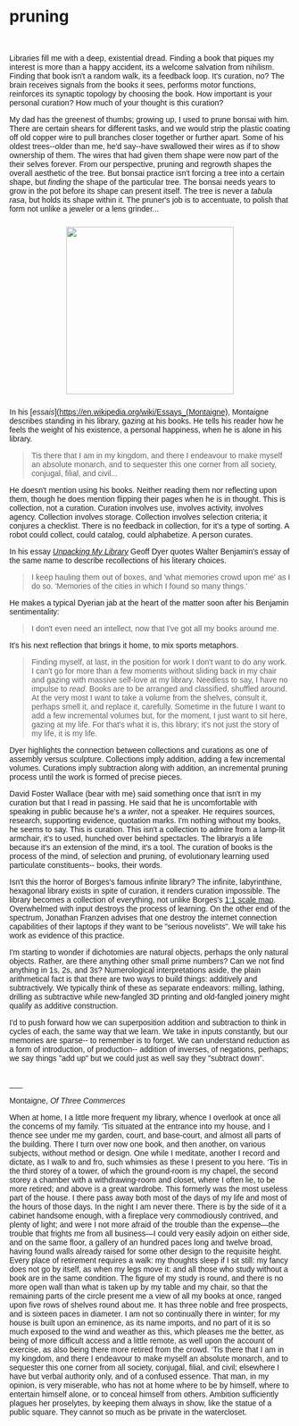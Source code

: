 # pruning 

<br>

<span style="margin: 0 auto; max-width: 600; font-family: helvetica;">

Libraries fill me with a deep, existential dread. Finding a book that piques my interest is more than a happy accident, its a welcome salvation from nihilism. Finding that book isn't a random walk, its a feedback loop. It's curation, no? The brain receives signals from the books it sees, performs motor functions, reinforces its synaptic topology by choosing the book. How important is your personal curation? How much of your thought is this curation? 

My dad has the greenest of thumbs; growing up, I used to prune bonsai with him. There are certain shears for different tasks, and we would strip the plastic coating off old copper wire to pull branches closer together or further apart. Some of his oldest trees--older than me, he'd say--have swallowed their wires as if to show ownership of them. The wires that had given them shape were now part of the their selves forever. From our perspective, pruning and regrowth shapes the overall aesthetic of the tree. But bonsai practice isn't forcing a tree into a certain shape, but *finding* the shape of the particular tree. The bonsai needs years to grow in the pot before its shape can present itself. The tree is never a *tabula rasa*, but holds its shape within it. The pruner's job is to accentuate, to polish that form not unlike a jeweler or a lens grinder...

<div style="text-align: center; padding: 10px; max-width: 600">
<img src="http://kuromatsubonsai.com/wp-content/uploads/2011/12/IMG_48112.jpg" width=300>
</div>

In his [*essais*](https://en.wikipedia.org/wiki/Essays_(Montaigne), Montaigne describes standing in his library, gazing at his books. He tells his reader how he feels the weight of his existence, a personal happiness, when he is alone in his library. 

>Tis there that I am in my kingdom, and there I endeavour to make myself an absolute monarch, and to sequester this one corner from all society, conjugal, filial, and civil... 

He doesn't mention using his books. Neither reading them nor reflecting upon them, though he does mention flipping their pages when he is in thought. This is collection, not a curation. Curation involves use, involves activity, involves agency. Collection involves storage. Collection involves selection criteria; it conjures a checklist. There is no feedback in collection, for it's a type of sorting. A robot could collect, could catalog, could alphabetize. A person curates.  

In his essay [*Unpacking My Library*](https://miamirail.org/essays/geoff-dyer/) Geoff Dyer quotes Walter Benjamin's essay of the same name to describe recollections of his literary choices. 

> I keep hauling them out of boxes, and 'what memories crowd upon me' as I do so. 'Memories of the cities in which I found so many things.'

He makes a typical Dyerian jab at the heart of the matter soon after his Benjamin sentimentality:

>I don't even need an intellect, now that I've got all my books around me. 

It's his next reflection that brings it home, to mix sports metaphors.

>Finding myself, at last, in the position for work I don't want to do any work. I can't go for more than a few moments without sliding back in my chair and gazing with massive self-love at my library. Needless to say, I have no impulse to *read*. Books are to be arranged and classified, shuffled around. At the very most I want to take a volume from the shelves, consult it, perhaps smell it, and replace it, carefully. Sometime in the future I want to add a few incremental volumes but, for the moment, I just want to sit here, gazing at my life. For that's what it is, this library; it's not just the story of my life, it is my life. 

Dyer highlights the connection between collections and curations as one of assembly versus sculpture. Collections imply addition, adding a few incremental volumes. Curations imply subtraction along with addition, an incremental pruning process until the work is formed of precise pieces. 

David Foster Wallace (bear with me) said something once that isn't in my curation but that I read in passing. He said that he is uncomfortable with speaking in public because he's a *writer*, not a speaker. He requires sources, research, supporting evidence, quotation marks. I'm nothing without my books, he seems to say. This is curation. This isn't a collection to admire from a lamp-lit armchair, it's to used, hunched over behind spectacles. The library*is* a life because it's an extension of the mind, it's a tool. The curation of books is the process of the mind, of selection and pruning, of evolutionary learning used particulate constituents-- books, their words. 

Isn't this the horror of Borges's famous infinite library? The infinite, labyrinthine, hexagonal library exists in spite of curation, it renders curation impossible. The library becomes a collection of everything, not unlike Borges's [1:1 scale map](https://en.wikipedia.org/wiki/On_Exactitude_in_Science). Overwhelmed with input destroys the process of learning. On the other end of the spectrum, Jonathan Franzen advises that one destroy the internet connection capabilities of their laptops if they want to be "serious novelists". We will take his work as evidence of this practice. 

I'm starting to wonder if dichotomies are natural objects, perhaps the only natural objects. Rather, are there anything other small prime numbers? Can we not find anything in 1s, 2s, and 3s? Numerological interpretations aside, the plain arithmetical fact is that there are two ways to build things: additively and subtractively. We typically think of these as separate endeavors: milling, lathing, drilling as subtractive while new-fangled 3D printing and old-fangled joinery might qualify as additive construction. 

I'd to push forward how we can superposition addition and subtraction to think in cycles of each, the same way that we learn. We take in inputs constantly, but our memories are sparse-- to remember is to forget. We can understand reduction as a form of introduction, of production-- addition of inverses, of negations, perhaps; we say things "add up" but we could just as well say they "subtract down". 

<br>
___
<br>

Montaigne, *Of Three Commerces*

When at home, I a little more frequent my library, whence I overlook at once all the concerns of my family. ‘Tis situated at the entrance into my house, and I thence see under me my garden, court, and base-court, and almost all parts of the building. There I turn over now one book, and then another, on various subjects, without method or design. One while I meditate, another I record and dictate, as I walk to and fro, such whimsies as these I present to you here. ‘Tis in the third storey of a tower, of which the ground-room is my chapel, the second storey a chamber with a withdrawing-room and closet, where I often lie, to be more retired; and above is a great wardrobe. This formerly was the most useless part of the house. I there pass away both most of the days of my life and most of the hours of those days. In the night I am never there. There is by the side of it a cabinet handsome enough, with a fireplace very commodiously contrived, and plenty of light; and were I not more afraid of the trouble than the expense—the trouble that frights me from all business—I could very easily adjoin on either side, and on the same floor, a gallery of an hundred paces long and twelve broad, having found walls already raised for some other design to the requisite height. Every place of retirement requires a walk: my thoughts sleep if I sit still: my fancy does not go by itself, as when my legs move it: and all those who study without a book are in the same condition. The figure of my study is round, and there is no more open wall than what is taken up by my table and my chair, so that the remaining parts of the circle present me a view of all my books at once, ranged upon five rows of shelves round about me. It has three noble and free prospects, and is sixteen paces in diameter. I am not so continually there in winter; for my house is built upon an eminence, as its name imports, and no part of it is so much exposed to the wind and weather as this, which pleases me the better, as being of more difficult access and a little remote, as well upon the account of exercise, as also being there more retired from the crowd. ‘Tis there that I am in my kingdom, and there I endeavour to make myself an absolute monarch, and to sequester this one corner from all society, conjugal, filial, and civil; elsewhere I have but verbal authority only, and of a confused essence. That man, in my opinion, is very miserable, who has not at home where to be by himself, where to entertain himself alone, or to conceal himself from others. Ambition sufficiently plagues her proselytes, by keeping them always in show, like the statue of a public square. They cannot so much as be private in the watercloset. 

</span>


